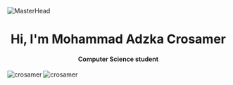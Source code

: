 ![MasterHead](https://user-images.githubusercontent.com/74038190/225813708-98b745f2-7d22-48cf-9150-083f1b00d6c9.gif)


<h1 align="center">Hi, I'm Mohammad Adzka Crosamer</h1>
<h4 align="center">Computer Science student</h4>

<p><img align="left" src="https://github-readme-stats.vercel.app/api/top-langs?username=crosamer&show_icons=true&theme=dark&locale=en&layout=compact" alt="crosamer" /></p>

<p><img align="center" src="https://github-readme-streak-stats.herokuapp.com/?user=crosamer&theme=dark" alt="crosamer" /></p>
